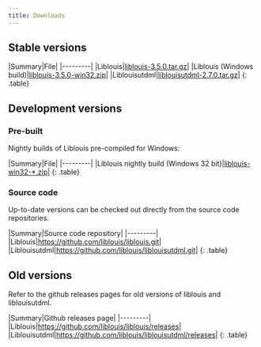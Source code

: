 ```yaml
---
title: Downloads
---
```


## Stable versions

|Summary|File|
|---------|
|Liblouis|[liblouis-3.5.0.tar.gz](https://github.com/liblouis/liblouis/releases/download/v3.5.0/liblouis-3.5.0.tar.gz)|
|Liblouis (Windows build)|[liblouis-3.5.0-win32.zip](https://github.com/liblouis/liblouis/releases/download/v3.5.0/liblouis-3.5.0-win32.zip)|
|Liblouisutdml|[liblouisutdml-2.7.0.tar.gz](https://github.com/liblouis/liblouisutdml/archive/v2.7.0.tar.gz)|
{: .table}


## Development versions

### Pre-built

Nightly builds of Liblouis pre-compiled for Windows:

|Summary|File|
|---------|
|Liblouis nightly build (Windows 32 bit)|[liblouis-win32-*.zip](https://github.com/liblouis/liblouis/releases/tag/snapshot)|
{: .table}

### Source code

Up-to-date versions can be checked out directly from the source code repositories.

|Summary|Source code repository|
|---------|
|Liblouis|<https://github.com/liblouis/liblouis.git>|
|Liblouisutdml|<https://github.com/liblouis/liblouisutdml.git>|
{: .table}

## Old versions

Refer to the github releases pages for old versions of liblouis and liblouisutdml.

|Summary|Github releases page|
|---------|
|Liblouis|<https://github.com/liblouis/liblouis/releases>|
|Liblouisutdml|<https://github.com/liblouis/liblouisutdml/releases>|
{: .table}
